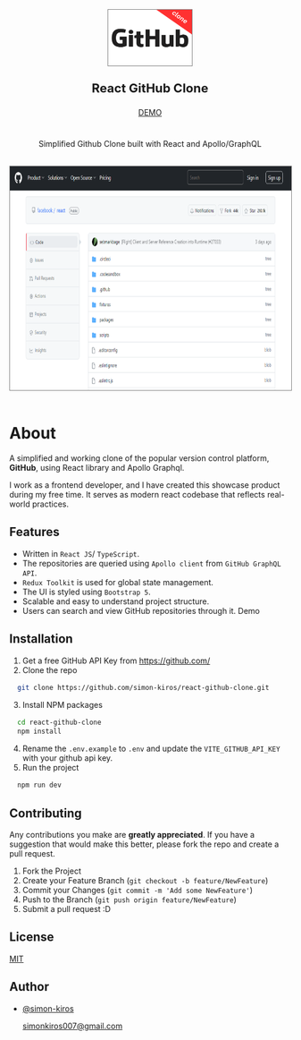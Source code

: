 <div align="center"><img src="./github-clone.png" width="150" height="100" style="border: 1px solid gray" /></div>

### <p align="center" style="font-size: 22px"><b>React GitHub Clone</b></p>

<p align="center"><a target="_blank" href="https://react-github-clone-gray.vercel.app/search/nodejs">DEMO</a></b></p>

#

<p align="center">Simplified Github Clone built with React and Apollo/GraphQL</p><br>

<div align="center"><img src="./screenshot.PNG" width="800" height="400" style="border: 1px solid gray" /></div></br>

# About

A simplified and working clone of the popular version control platform, <b>GitHub</b>, using React library and Apollo Graphql.

I work as a frontend developer, and I have created this showcase product during my free time. It serves as modern react codebase that reflects real-world practices.

## Features

- Written in `React JS`/ `TypeScript`.
- The repositories are queried using `Apollo client` from `GitHub GraphQL API`.
- `Redux Toolkit` is used for global state management.
- The UI is styled using `Bootstrap 5`.
- Scalable and easy to understand project structure.
- Users can search and view GitHub repositories through it. Demo

## Installation

1. Get a free GitHub API Key from https://github.com/
2. Clone the repo

```bash
  git clone https://github.com/simon-kiros/react-github-clone.git
```

3. Install NPM packages

```bash
  cd react-github-clone
  npm install
```

4. Rename the `.env.example` to `.env` and update the `VITE_GITHUB_API_KEY` with your github api key.
5. Run the project

```bash
  npm run dev
```

## Contributing

Any contributions you make are <b>greatly appreciated</b>.
If you have a suggestion that would make this better, please fork the repo and create a pull request.

1. Fork the Project
2. Create your Feature Branch (`git checkout -b feature/NewFeature`)
3. Commit your Changes (`git commit -m 'Add some NewFeature'`)
4. Push to the Branch (`git push origin feature/NewFeature`)
5. Submit a pull request :D

## License

[MIT](https://choosealicense.com/licenses/mit/)

## Author

- [@simon-kiros](https://www.github.com/simon-kiros)

  simonkiros007@gmail.com
